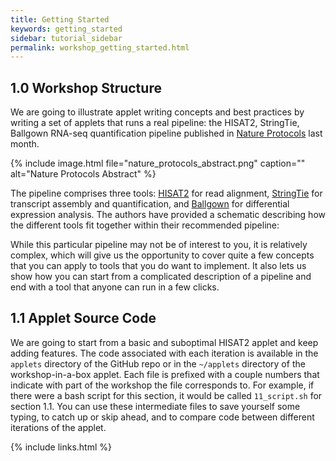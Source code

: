 ```yaml
---
title: Getting Started
keywords: getting_started
sidebar: tutorial_sidebar
permalink: workshop_getting_started.html
---
```


## 1.0 Workshop Structure

We are going to illustrate applet writing concepts and best practices by
writing a set of applets that runs a real pipeline: the HISAT2, StringTie,
Ballgown RNA-seq quantification pipeline published in
[Nature Protocols](http://www.nature.com/nprot/journal/v11/n9/full/nprot.2016.095.html) last month.

{% include image.html file="nature_protocols_abstract.png" caption="" alt="Nature Protocols Abstract" %}

The pipeline comprises three tools:
[HISAT2](https://ccb.jhu.edu/software/hisat2/index.shtml) for read alignment,
[StringTie](http://www.ccb.jhu.edu/software/stringtie/index.shtml) for
transcript assembly and quantification, and
[Ballgown](https://github.com/alyssafrazee/ballgown) for differential
expression analysis. The authors have provided a schematic describing how the
different tools fit together within their recommended pipeline:

While this particular pipeline may not be of interest to you, it is relatively
complex, which will give us the opportunity to cover quite a few concepts that
you can apply to tools that you do want to implement. It also lets us show how
you can start from a complicated description of a pipeline and end with a tool
that anyone can run in a few clicks.

## 1.1 Applet Source Code

We are going to start from a basic and suboptimal HISAT2 applet and keep
adding features. The code associated with each iteration is available
in the `applets` directory of the GitHub repo or in the `~/applets` directory
of the workshop-in-a-box applet. Each file is prefixed with a couple numbers
that indicate with part of the workshop the file corresponds to. For example,
if there were a bash script for this section, it would be called `11_script.sh`
for section 1.1. You can use these intermediate files to save yourself some typing,
to catch up or skip ahead, and to compare code between different iterations of
the applet.

{% include links.html %}
